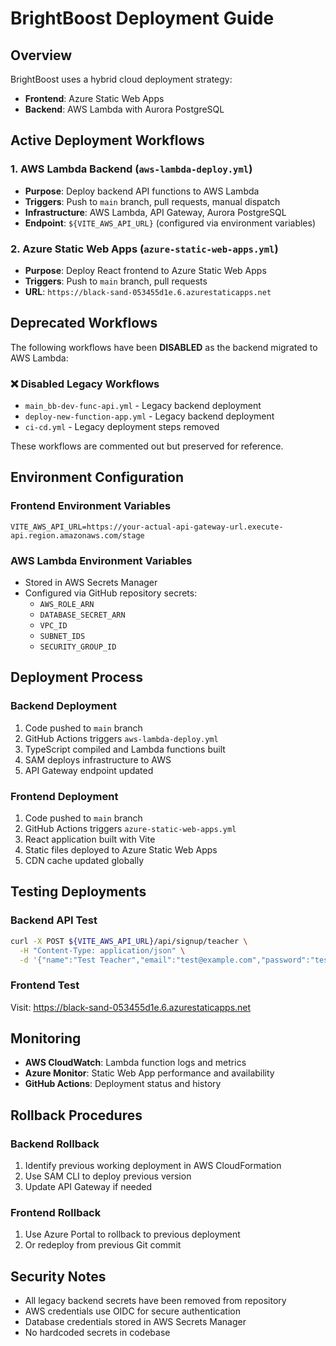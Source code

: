 # BrightBoost Deployment Guide

## Overview

BrightBoost uses a hybrid cloud deployment strategy:
- **Frontend**: Azure Static Web Apps
- **Backend**: AWS Lambda with Aurora PostgreSQL

## Active Deployment Workflows

### 1. AWS Lambda Backend (`aws-lambda-deploy.yml`)
- **Purpose**: Deploy backend API functions to AWS Lambda
- **Triggers**: Push to `main` branch, pull requests, manual dispatch
- **Infrastructure**: AWS Lambda, API Gateway, Aurora PostgreSQL
- **Endpoint**: `${VITE_AWS_API_URL}` (configured via environment variables)

### 2. Azure Static Web Apps (`azure-static-web-apps.yml`)
- **Purpose**: Deploy React frontend to Azure Static Web Apps
- **Triggers**: Push to `main` branch, pull requests
- **URL**: `https://black-sand-053455d1e.6.azurestaticapps.net`

## Deprecated Workflows

The following workflows have been **DISABLED** as the backend migrated to AWS Lambda:

### ❌ Disabled Legacy Workflows
- `main_bb-dev-func-api.yml` - Legacy backend deployment
- `deploy-new-function-app.yml` - Legacy backend deployment
- `ci-cd.yml` - Legacy deployment steps removed

These workflows are commented out but preserved for reference.

## Environment Configuration

### Frontend Environment Variables
```env
VITE_AWS_API_URL=https://your-actual-api-gateway-url.execute-api.region.amazonaws.com/stage
```

### AWS Lambda Environment Variables
- Stored in AWS Secrets Manager
- Configured via GitHub repository secrets:
  - `AWS_ROLE_ARN`
  - `DATABASE_SECRET_ARN`
  - `VPC_ID`
  - `SUBNET_IDS`
  - `SECURITY_GROUP_ID`

## Deployment Process

### Backend Deployment
1. Code pushed to `main` branch
2. GitHub Actions triggers `aws-lambda-deploy.yml`
3. TypeScript compiled and Lambda functions built
4. SAM deploys infrastructure to AWS
5. API Gateway endpoint updated

### Frontend Deployment
1. Code pushed to `main` branch
2. GitHub Actions triggers `azure-static-web-apps.yml`
3. React application built with Vite
4. Static files deployed to Azure Static Web Apps
5. CDN cache updated globally

## Testing Deployments

### Backend API Test
```bash
curl -X POST ${VITE_AWS_API_URL}/api/signup/teacher \
  -H "Content-Type: application/json" \
  -d '{"name":"Test Teacher","email":"test@example.com","password":"testpassword123"}'
```

### Frontend Test
Visit: https://black-sand-053455d1e.6.azurestaticapps.net

## Monitoring

- **AWS CloudWatch**: Lambda function logs and metrics
- **Azure Monitor**: Static Web App performance and availability
- **GitHub Actions**: Deployment status and history

## Rollback Procedures

### Backend Rollback
1. Identify previous working deployment in AWS CloudFormation
2. Use SAM CLI to deploy previous version
3. Update API Gateway if needed

### Frontend Rollback
1. Use Azure Portal to rollback to previous deployment
2. Or redeploy from previous Git commit

## Security Notes

- All legacy backend secrets have been removed from repository
- AWS credentials use OIDC for secure authentication
- Database credentials stored in AWS Secrets Manager
- No hardcoded secrets in codebase
